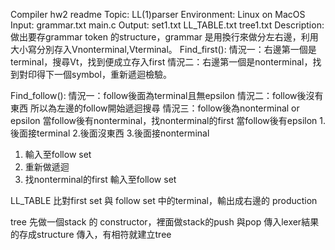 Compiler hw2 readme
Topic: LL(1)parser
Environment: Linux on MacOS
Input: grammar.txt main.c
Output: set1.txt LL_TABLE.txt tree1.txt
Description:
做出要存grammar token 的structure，grammar 是用換行來做分左右邊，利用大小寫分別存入Vnonterminal,Vterminal。
Find_first(): 情況一：右邊第一個是terminal，搜尋Vt，找到便成立存入first
		   情況二：右邊第一個是nonterminal，找到對印得下一個symbol，重新遞迴檢驗。

Find_follow(): 情況一：follow後面為terminal且無epsilon
			 情況二：follow後沒有東西 所以為左邊的follow開始遞迴搜尋
			 情況三：follow後為nonterminal or epsilon
當follow後有nonterminal，找nonterminal的first 
當follow後有epsilon 1.後面接terminal 2.後面沒東西 3.後面接nonterminal
1.	輸入至follow set
2.	重新做遞迴
3.	找nonterminal的first 輸入至follow set

LL_TABLE
比對first set 與 follow set 中的terminal，輸出成右邊的 production

tree
先做一個stack 的 constructor，裡面做stack的push 與pop
傳入lexer結果的存成structure 傳入，有相符就建立tree
